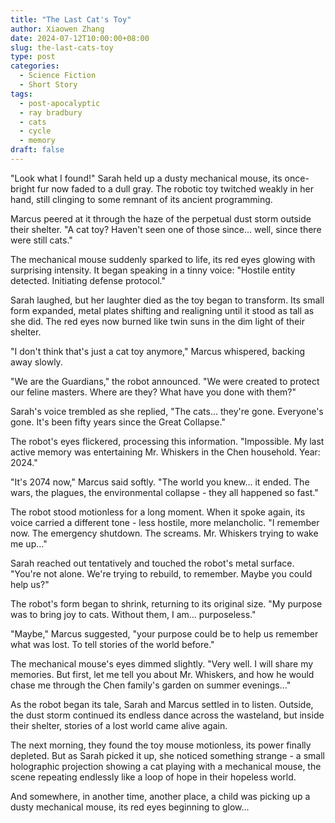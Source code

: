 ```yaml
---
title: "The Last Cat's Toy"
author: Xiaowen Zhang
date: 2024-07-12T10:00:00+08:00
slug: the-last-cats-toy
type: post
categories:
  - Science Fiction
  - Short Story
tags:
  - post-apocalyptic
  - ray bradbury
  - cats
  - cycle
  - memory
draft: false
---
```


"Look what I found!" Sarah held up a dusty mechanical mouse, its once-bright fur now faded to a dull gray. The robotic toy twitched weakly in her hand, still clinging to some remnant of its ancient programming.

Marcus peered at it through the haze of the perpetual dust storm outside their shelter. "A cat toy? Haven't seen one of those since... well, since there were still cats."

The mechanical mouse suddenly sparked to life, its red eyes glowing with surprising intensity. It began speaking in a tinny voice: "Hostile entity detected. Initiating defense protocol."

Sarah laughed, but her laughter died as the toy began to transform. Its small form expanded, metal plates shifting and realigning until it stood as tall as she did. The red eyes now burned like twin suns in the dim light of their shelter.

"I don't think that's just a cat toy anymore," Marcus whispered, backing away slowly.

"We are the Guardians," the robot announced. "We were created to protect our feline masters. Where are they? What have you done with them?"

Sarah's voice trembled as she replied, "The cats... they're gone. Everyone's gone. It's been fifty years since the Great Collapse."

The robot's eyes flickered, processing this information. "Impossible. My last active memory was entertaining Mr. Whiskers in the Chen household. Year: 2024."

"It's 2074 now," Marcus said softly. "The world you knew... it ended. The wars, the plagues, the environmental collapse - they all happened so fast."

The robot stood motionless for a long moment. When it spoke again, its voice carried a different tone - less hostile, more melancholic. "I remember now. The emergency shutdown. The screams. Mr. Whiskers trying to wake me up..."

Sarah reached out tentatively and touched the robot's metal surface. "You're not alone. We're trying to rebuild, to remember. Maybe you could help us?"

The robot's form began to shrink, returning to its original size. "My purpose was to bring joy to cats. Without them, I am... purposeless."

"Maybe," Marcus suggested, "your purpose could be to help us remember what was lost. To tell stories of the world before."

The mechanical mouse's eyes dimmed slightly. "Very well. I will share my memories. But first, let me tell you about Mr. Whiskers, and how he would chase me through the Chen family's garden on summer evenings..."

As the robot began its tale, Sarah and Marcus settled in to listen. Outside, the dust storm continued its endless dance across the wasteland, but inside their shelter, stories of a lost world came alive again.

The next morning, they found the toy mouse motionless, its power finally depleted. But as Sarah picked it up, she noticed something strange - a small holographic projection showing a cat playing with a mechanical mouse, the scene repeating endlessly like a loop of hope in their hopeless world.

And somewhere, in another time, another place, a child was picking up a dusty mechanical mouse, its red eyes beginning to glow...